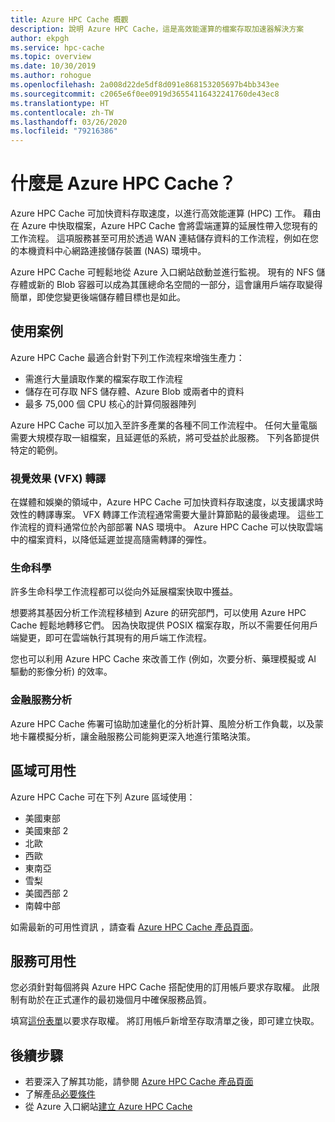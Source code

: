 ```yaml
---
title: Azure HPC Cache 概觀
description: 說明 Azure HPC Cache，這是高效能運算的檔案存取加速器解決方案
author: ekpgh
ms.service: hpc-cache
ms.topic: overview
ms.date: 10/30/2019
ms.author: rohogue
ms.openlocfilehash: 2a008d22de5df8d091e868153205697b4bb343ee
ms.sourcegitcommit: c2065e6f0ee0919d36554116432241760de43ec8
ms.translationtype: HT
ms.contentlocale: zh-TW
ms.lasthandoff: 03/26/2020
ms.locfileid: "79216386"
---
```

# <a name="what-is-azure-hpc-cache"></a>什麼是 Azure HPC Cache？

Azure HPC Cache 可加快資料存取速度，以進行高效能運算 (HPC) 工作。 藉由在 Azure 中快取檔案，Azure HPC Cache 會將雲端運算的延展性帶入您現有的工作流程。 這項服務甚至可用於透過 WAN 連結儲存資料的工作流程，例如在您的本機資料中心網路連接儲存裝置 (NAS) 環境中。

Azure HPC Cache 可輕鬆地從 Azure 入口網站啟動並進行監視。 現有的 NFS 儲存體或新的 Blob 容器可以成為其匯總命名空間的一部分，這會讓用戶端存取變得簡單，即使您變更後端儲存體目標也是如此。

## <a name="use-cases"></a>使用案例

Azure HPC Cache 最適合針對下列工作流程來增強生產力：

* 需進行大量讀取作業的檔案存取工作流程
* 儲存在可存取 NFS 儲存體、Azure Blob 或兩者中的資料
* 最多 75,000 個 CPU 核心的計算伺服器陣列

Azure HPC Cache 可以加入至許多產業的各種不同工作流程中。 任何大量電腦需要大規模存取一組檔案，且延遲低的系統，將可受益於此服務。 下列各節提供特定的範例。

### <a name="visual-effects-vfx-rendering"></a>視覺效果 (VFX) 轉譯

在媒體和娛樂的領域中，Azure HPC Cache 可加快資料存取速度，以支援講求時效性的轉譯專案。 VFX 轉譯工作流程通常需要大量計算節點的最後處理。 這些工作流程的資料通常位於內部部署 NAS 環境中。 Azure HPC Cache 可以快取雲端中的檔案資料，以降低延遲並提高隨需轉譯的彈性。

### <a name="life-sciences"></a>生命科學

許多生命科學工作流程都可以從向外延展檔案快取中獲益。

想要將其基因分析工作流程移植到 Azure 的研究部門，可以使用 Azure HPC Cache 輕鬆地轉移它們。 因為快取提供 POSIX 檔案存取，所以不需要任何用戶端變更，即可在雲端執行其現有的用戶端工作流程。

您也可以利用 Azure HPC Cache 來改善工作 (例如，次要分析、藥理模擬或 AI 驅動的影像分析) 的效率。

### <a name="financial-services-analytics"></a>金融服務分析

Azure HPC Cache 佈署可協助加速量化的分析計算、風險分析工作負載，以及蒙地卡羅模擬分析，讓金融服務公司能夠更深入地進行策略決策。

## <a name="region-availability"></a>區域可用性

Azure HPC Cache 可在下列 Azure 區域使用：

* 美國東部
* 美國東部 2
* 北歐
* 西歐
* 東南亞
* 雪梨
* 美國西部 2
* 南韓中部

如需最新的可用性資訊 ，請查看 [Azure HPC Cache 產品頁面](https://azure.microsoft.com/services/hpc-cache)。

## <a name="service-availability"></a>服務可用性

您必須針對每個將與 Azure HPC Cache 搭配使用的訂用帳戶要求存取權。 此限制有助於在正式運作的最初幾個月中確保服務品質。

填寫[這份表單](https://aka.ms/onboard-hpc-cache)以要求存取權。 將訂用帳戶新增至存取清單之後，即可建立快取。

## <a name="next-steps"></a>後續步驟

* 若要深入了解其功能，請參閱 [Azure HPC Cache 產品頁面](https://azure.microsoft.com/services/hpc-cache)
* 了解產品[必要條件](hpc-cache-prereqs.md)
* 從 Azure 入口網站[建立 Azure HPC Cache](hpc-cache-create.md)
